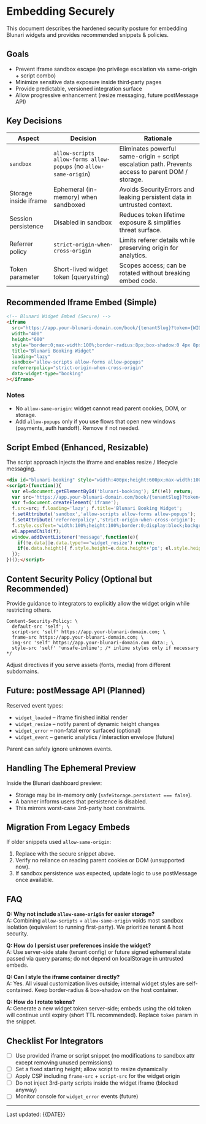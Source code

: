 # Embedding Securely

This document describes the hardened security posture for embedding Blunari widgets and provides recommended snippets & policies.

## Goals
- Prevent iframe sandbox escape (no privilege escalation via same-origin + script combo)
- Minimize sensitive data exposure inside third‑party pages
- Provide predictable, versioned integration surface
- Allow progressive enhancement (resize messaging, future postMessage API)

## Key Decisions
| Aspect | Decision | Rationale |
| ------ | -------- | --------- |
| `sandbox` | `allow-scripts allow-forms allow-popups` (no `allow-same-origin`) | Eliminates powerful same-origin + script escalation path. Prevents access to parent DOM / storage. |
| Storage inside iframe | Ephemeral (in-memory) when sandboxed | Avoids SecurityErrors and leaking persistent data in untrusted context. |
| Session persistence | Disabled in sandbox | Reduces token lifetime exposure & simplifies threat surface. |
| Referrer policy | `strict-origin-when-cross-origin` | Limits referer details while preserving origin for analytics. |
| Token parameter | Short-lived widget token (querystring) | Scopes access; can be rotated without breaking embed code. |

## Recommended Iframe Embed (Simple)
```html
<!-- Blunari Widget Embed (Secure) -->
<iframe
  src="https://app.your-blunari-domain.com/book/{tenantSlug}?token={WIDGET_TOKEN}&embed=1"
  width="400"
  height="600"
  style="border:0;max-width:100%;border-radius:8px;box-shadow:0 4px 8px rgba(0,0,0,.1);"
  title="Blunari Booking Widget"
  loading="lazy"
  sandbox="allow-scripts allow-forms allow-popups"
  referrerpolicy="strict-origin-when-cross-origin"
  data-widget-type="booking"
></iframe>
```

### Notes
- No `allow-same-origin`: widget cannot read parent cookies, DOM, or storage.
- Add `allow-popups` only if you use flows that open new windows (payments, auth handoff). Remove if not needed.

## Script Embed (Enhanced, Resizable)
The script approach injects the iframe and enables resize / lifecycle messaging.
```html
<div id="blunari-booking" style="width:400px;height:600px;max-width:100%;border-radius:8px;overflow:hidden;"></div>
<script>(function(){
  var el=document.getElementById('blunari-booking'); if(!el) return;
  var src='https://app.your-blunari-domain.com/book/{tenantSlug}?token={WIDGET_TOKEN}&embed=1&parent_origin='+encodeURIComponent(window.location.origin);
  var f=document.createElement('iframe');
  f.src=src; f.loading='lazy'; f.title='Blunari Booking Widget';
  f.setAttribute('sandbox','allow-scripts allow-forms allow-popups');
  f.setAttribute('referrerpolicy','strict-origin-when-cross-origin');
  f.style.cssText='width:100%;height:100%;border:0;display:block;background:#fff';
  el.appendChild(f);
  window.addEventListener('message',function(e){
    if(!e.data||e.data.type!=='widget_resize') return;
    if(e.data.height){ f.style.height=e.data.height+'px'; el.style.height=e.data.height+'px'; }
  });
})();</script>
```

## Content Security Policy (Optional but Recommended)
Provide guidance to integrators to explicitly allow the widget origin while restricting others.
```http
Content-Security-Policy: \
  default-src 'self'; \
  script-src 'self' https://app.your-blunari-domain.com; \
  frame-src https://app.your-blunari-domain.com; \
  img-src 'self' https://app.your-blunari-domain.com data:; \
  style-src 'self' 'unsafe-inline'; /* inline styles only if necessary */
```
Adjust directives if you serve assets (fonts, media) from different subdomains.

## Future: postMessage API (Planned)
Reserved event types:
- `widget_loaded` – iframe finished initial render
- `widget_resize` – notify parent of dynamic height changes
- `widget_error` – non-fatal error surfaced (optional)
- `widget_event` – generic analytics / interaction envelope (future)

Parent can safely ignore unknown events.

## Handling The Ephemeral Preview
Inside the Blunari dashboard preview:
- Storage may be in-memory only (`safeStorage.persistent === false`).
- A banner informs users that persistence is disabled.
- This mirrors worst-case 3rd-party host constraints.

## Migration From Legacy Embeds
If older snippets used `allow-same-origin`:
1. Replace with the secure snippet above.
2. Verify no reliance on reading parent cookies or DOM (unsupported now).
3. If sandbox persistence was expected, update logic to use postMessage once available.

## FAQ
**Q: Why not include `allow-same-origin` for easier storage?**  
A: Combining `allow-scripts` + `allow-same-origin` voids most sandbox isolation (equivalent to running first-party). We prioritize tenant & host security.

**Q: How do I persist user preferences inside the widget?**  
A: Use server-side state (tenant config) or future signed ephemeral state passed via query params; do not depend on localStorage in untrusted embeds.

**Q: Can I style the iframe container directly?**  
A: Yes. All visual customization lives outside; internal widget styles are self-contained. Keep border-radius & box-shadow on the host container.

**Q: How do I rotate tokens?**  
A: Generate a new widget token server-side; embeds using the old token will continue until expiry (short TTL recommended). Replace `token` param in the snippet.

## Checklist For Integrators
- [ ] Use provided iframe or script snippet (no modifications to sandbox attr except removing unused permissions)  
- [ ] Set a fixed starting height; allow script to resize dynamically  
- [ ] Apply CSP including `frame-src` + `script-src` for the widget origin  
- [ ] Do not inject 3rd-party scripts inside the widget iframe (blocked anyway)  
- [ ] Monitor console for `widget_error` events (future)  

---
Last updated: {{DATE}}
